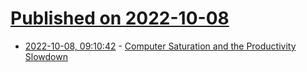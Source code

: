 # [Published on 2022-10-08](index.md)

* [2022-10-08, 09:10:42](https://lobste.rs/s/fzi9ic/computer_saturation_productivity) - [Computer Saturation and the Productivity Slowdown](https://libertystreeteconomics.newyorkfed.org/2022/10/computer-saturation-and-the-productivity-slowdown/)
